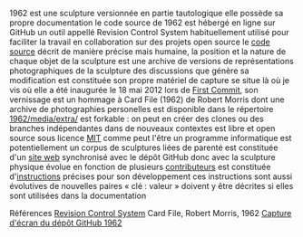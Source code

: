   1962
      est une sculpture
          versionnée
          en partie tautologique
              elle possède sa propre documentation
                  le code source de 1962 est hébergé en ligne sur GitHub
                      un outil appellé Revision Control System habituellement utilisé pour faciliter la travail en collaboration sur des projets open source
                  le <a href="https://github.com/raphaelbastide/1962/blob/master/PIECE">code source</a> décrit de manière précise mais humaine, la position et la nature de chaque objet de la sculpture
      est une archive
          de versions
              de représentations photographiques de la sculpture
          des discussions que génère sa modification
      est constituée son propre matériel de capture
      se situe là où je vis
          où elle a été inaugurée le 18 mai 2012 lors de <a href="https://github.com/raphaelbastide/1962/blob/master/media/extra/affiche-first-commit-mail.jpg">First Commit</a>, son vernissage
      est un hommage à Card File (1962) de Robert Morris
          dont une archive de photographies personelles est disponible dans le répertoire <a href="https://github.com/raphaelbastide/1962/tree/master/media/extra">1962/media/extra/</a>
      est forkable : on peut en créer des clones ou des branches indépendantes dans de nouveaux contextes
      est libre et open source
          sous licence <a href="http://raphael.mit-license.org/">MIT</a>
            comme peut l'être un programme informatique
      est potentiellement un corpus de sculptures
          liées de parenté
      est constituée d'un <a href="http://raphaelbastide.com/1962/">site web</a>
        synchronisé avec le dépôt GitHub
            donc avec la sculpture physique
      évolue en fonction de plusieurs <a href="https://github.com/raphaelbastide/1962/blob/master/CONTRIBUTORS">contributeurs</a>
      est constituée d'<a href="https://github.com/raphaelbastide/1962/blob/master/INSTRUCTIONS.md">instructions</a> précises pour son développement
          ces instructions sont aussi évolutives
              de nouvelles paires « clé : valeur » doivent y être décrites si elles sont utilisées dans la documentation
	
  Références
      <a href="http://en.wikipedia.org/wiki/Revision_control">Revision Control System</a>
      Card File, Robert Morris, 1962
      <a href="http://f.cl.ly/items/192C2a362Q2A1m1N0B47/repository-1962.png">Capture d'écran du dépôt GitHub 1962</a>